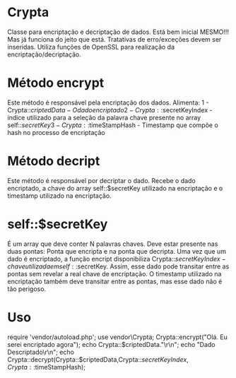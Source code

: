 # Crypta
Classe para encriptação e decriptação de dados. Está bem inicial MESMO!!! Mas já funciona do jeito que está. Tratativas de erro/exceções devem ser inseridas. 
Utiliza funções de OpenSSL para realização da encriptação/decriptação.

# Método encrypt
Este método é responsável pela encriptação dos dados.
Alimenta:
1 - Crypta::$criptedData    - O dado encriptado
2 - Crypta::$secretKeyIndex - índice utilizado para a seleção da palavra chave presente no array self::$secretKey
3 - Crypta::$timeStampHash  - Timestamp que compõe o hash no processo de encriptação
# Método decript
Este método é responsável por decriptar o dado. Recebe o dado encriptado, a chave do array self::$secretKey utilizado na encriptação e o timestamp utilizado na encriptação.

# self::$secretKey
É um array que deve conter N palavras chaves. Deve estar presente nas duas pontas: Ponta que encripta e na ponta que decripta.
Uma vez que um dado é encriptado, a função encript disponibiliza Crypta::$secretKeyIndex - chave utilizada em self::$secretKey. Assim, esse dado pode transitar entre as pontas sem revelar a real chave de encriptação. O timestamp utilizado na encriptação também deve transitar entre as pontas, mas esse dado não é tão perigoso.

# Uso

 require 'vendor/autoload.php';
 use vendor\Crypta;
 Crypta::encrypt("Olá. Eu serei encriptado agora");
 echo Crypta::$criptedData."\r\n";
 echo "Dado Descriptado\r\n";
 echo Crypta::decrypt(Crypta::$criptedData,Crypta::$secretKeyIndex,Crypta::$timeStampHash);
